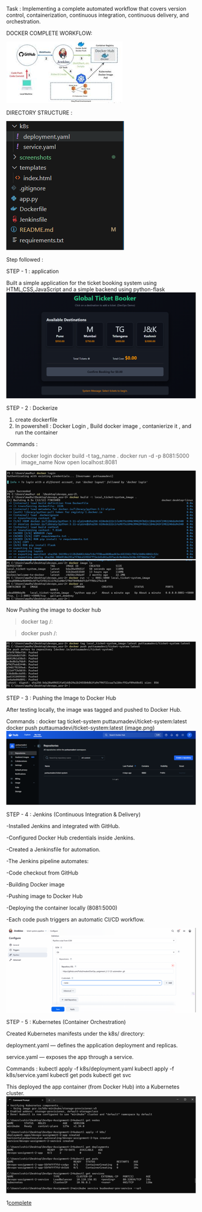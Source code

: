 Task : Implementing a complete automated workflow that covers version control, containerization, 
continuous integration, continuous delivery, and orchestration.

DOCKER COMPLETE WORKFLOW:


![flow](/screenshots/docker.jpg)

DIRECTORY STRUCTURE :


![dorectory](/screenshots/directory.png)


Step followed :

STEP - 1 : application

Built a simple application for the ticket booking system using HTML,CSS,JavaScript and a simple backend using python-flask
![frontend web page screenshot](/screenshots/frontend.png)

STEP - 2 : Dockerize

1) create dockerfile
2) In powershell : Docker Login , Build docker image , contanierize it , and run the container

Commands :
> docker login
> docker build -t tag_name .
> docker run -d -p 8081:5000 image_name
Now open localhost:8081

![alt text](/screenshots/docker.png)
![alt text](/screenshots/docker2.png)


Now Pushing the image to docker hub

>docker tag <local-image-name> <your-dockerhub-username>/<image-name>:<tag>

> docker push <your-dockerhub-username>/<image-name>:<tag>

![alt text](/screenshots/image.png)

STEP - 3 : Pushing the Image to Docker Hub

After testing locally, the image was tagged and pushed to Docker Hub.

Commands :
docker tag ticket-system puttaumadevi/ticket-system:latest
docker push puttaumadevi/ticket-system:latest
(image.png)
![alt text](/screenshots/dockerhub.png)

STEP - 4 : Jenkins (Continuous Integration & Delivery)

-Installed Jenkins and integrated with GitHub.

-Configured Docker Hub credentials inside Jenkins.

-Created a Jenkinsfile for automation.

-The Jenkins pipeline automates:

-Code checkout from GitHub

-Building Docker image

-Pushing image to Docker Hub

-Deploying the container locally (8081:5000)

-Each code push triggers an automatic CI/CD workflow.

![alt text](/screenshots/jenkinspipeline.png)

STEP - 5 : Kubernetes (Container Orchestration)

Created Kubernetes manifests under the k8s/ directory:

deployment.yaml — defines the application deployment and replicas.

service.yaml — exposes the app through a service.

Commands :
kubectl apply -f k8s/deployment.yaml
kubectl apply -f k8s/service.yaml
kubectl get pods
kubectl get svc


This deployed the app container (from Docker Hub) into a Kubernetes cluster.
![kube image](/screenshots/kube.png)

1[complete](/screenshots/complete.png)